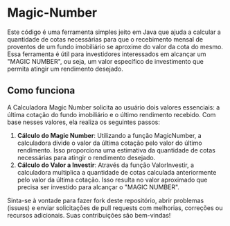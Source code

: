 # Magic-Number
Este código é uma ferramenta simples jeito em Java que ajuda a calcular a quantidade de cotas necessárias para que o recebimento mensal de proventos de um fundo imobiliário se aproxime do valor da cota do mesmo. Essa ferramenta é útil para investidores interessados em alcançar um "MAGIC NUMBER", ou seja, um valor específico de investimento que permita atingir um rendimento desejado.

## Como funciona
A Calculadora Magic Number solicita ao usuário dois valores essenciais: a última cotação do fundo imobiliário e o último rendimento recebido. Com base nesses valores, ela realiza os seguintes passos:

1. **Cálculo do Magic Number**: Utilizando a função MagicNumber, a calculadora divide o valor da última cotação pelo valor do último rendimento. Isso proporciona uma estimativa da quantidade de cotas necessárias para atingir o rendimento desejado.
2. **Cálculo do Valor a Investir**: Através da função ValorInvestir, a calculadora multiplica a quantidade de cotas calculada anteriormente pelo valor da última cotação. Isso resulta no valor aproximado que precisa ser investido para alcançar o "MAGIC NUMBER".

Sinta-se à vontade para fazer fork deste repositório, abrir problemas (issues) e enviar solicitações de pull requests com melhorias, correções ou recursos adicionais. Suas contribuições são bem-vindas!
